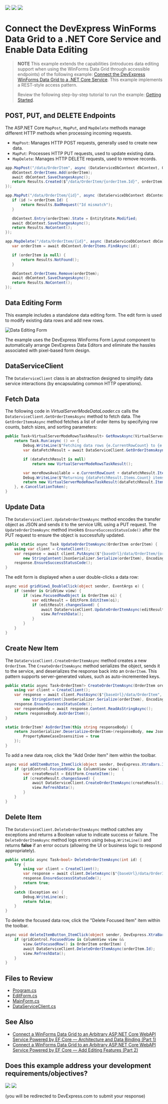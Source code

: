 <!-- default badges list -->
[![](https://img.shields.io/badge/Open_in_DevExpress_Support_Center-FF7200?style=flat-square&logo=DevExpress&logoColor=white)](https://supportcenter.devexpress.com/ticket/details/T1253821)
[![](https://img.shields.io/badge/📖_How_to_use_DevExpress_Examples-e9f6fc?style=flat-square)](https://docs.devexpress.com/GeneralInformation/403183)
[![](https://img.shields.io/badge/💬_Leave_Feedback-feecdd?style=flat-square)](#does-this-example-address-your-development-requirementsobjectives)
<!-- default badges end -->
# Connect the DevExpress WinForms Data Grid to a .NET Core Service and Enable Data Editing

> **NOTE**
> This example extends the capabilities (introduces data editing support when using the WinForms Data Grid through accessible endpoints) of the following example: [Connect the DevExpress WinForms Data Grid to a .NET Core Service](https://github.com/DevExpress-Examples/connect-winforms-grid-to-dotnetcore-service). This example implements a REST-style access pattern.
>
> Review the following step-by-step tutorial to run the example: [Getting Started](https://github.com/DevExpress-Examples/connect-winforms-grid-to-dotnetcore-service?tab=readme-ov-file#getting-started).

## POST, PUT, and DELETE Endpoints

 The ASP.NET Core `MapPost`, `MapPut`, and `MapDelete` methods manage different HTTP methods when processing incoming requests.

* `MapPost`: Manages HTTP POST requests, generally used to create new data.
* `MapPut`: Processes HTTP PUT requests, used to update existing data.
* `MapDelete`: Manages HTTP DELETE requests, used to remove records. 

 ```csharp
 app.MapPost("/data/OrderItem", async (DataServiceDbContext dbContext, OrderItem orderItem) => {
    dbContext.OrderItems.Add(orderItem);
    await dbContext.SaveChangesAsync();
    return Results.Created($"/data/OrderItem/{orderItem.Id}", orderItem);
});

app.MapPut("/data/OrderItem/{id}", async (DataServiceDbContext dbContext, int id, OrderItem orderItem) => {
    if (id != orderItem.Id) {
        return Results.BadRequest("Id mismatch");
    }

    dbContext.Entry(orderItem).State = EntityState.Modified;
    await dbContext.SaveChangesAsync();
    return Results.NoContent();
});

app.MapDelete("/data/OrderItem/{id}", async (DataServiceDbContext dbContext, int id) => {
    var orderItem = await dbContext.OrderItems.FindAsync(id);

    if (orderItem is null) {
        return Results.NotFound();
    }

    dbContext.OrderItems.Remove(orderItem);
    await dbContext.SaveChangesAsync();
    return Results.NoContent();
});
 ```

## Data Editing Form

This example includes a standalone data editing form. The edit form is used to modify existing data rows and add new rows.

![Data Editing Form](winforms-grid-bind-to-service-edit-form.png)

The example uses the DevExpress WinForms Form Layout component to automatically arrange DevExpress Data Editors and eliminate the hassles associated with pixel-based form design.

## DataServiceClient

The `DataServiceClient` class is an abstraction designed to simplify data service interactions (by encapsulating common HTTP operations).

## Fetch Data

The following code in *VirtualServerModeDataLoader.cs* calls the `DataServiceClient.GetOrderItemsAsync` method to fetch data. The `GetOrderItemsAsync` method fetches a list of order items by specifying row counts, batch sizes, and sorting parameters:

```csharp
public Task<VirtualServerModeRowsTaskResult> GetRowsAsync(VirtualServerModeRowsEventArgs e) {
    return Task.Run(async () => {
        Debug.WriteLine($"Fetching data rows {e.CurrentRowCount} to {e.CurrentRowCount + BatchSize}, sorting by {SortField} ({(SortAscending ? "asc" : "desc")})");
        var dataFetchResult = await DataServiceClient.GetOrderItemsAsync(e.CurrentRowCount, BatchSize, SortField, SortAscending);

        if (dataFetchResult is null)
            return new VirtualServerModeRowsTaskResult();

        var moreRowsAvailable = e.CurrentRowCount + dataFetchResult.Items.Count < dataFetchResult.TotalCount;
        Debug.WriteLine($"Returning {dataFetchResult.Items.Count} items, more rows available: {moreRowsAvailable}");
        return new VirtualServerModeRowsTaskResult(dataFetchResult.Items, moreRowsAvailable);
    }, e.CancellationToken);
}
```

## Update Data

The `DataServiceClient.UpdateOrderItemAsync` method encodes the transfer object as JSON and sends it to the service URL using a PUT request. The `UpdateOrderItemAsync` method invokes `EnsureSuccessStatusCode()` after the PUT request to ensure the object is successfully updated.

```csharp
public static async Task UpdateOrderItemAsync(OrderItem orderItem) {
    using var client = CreateClient();
    var response = await client.PutAsync($"{baseUrl}/data/OrderItem/{orderItem.Id}",
        new StringContent(JsonSerializer.Serialize(orderItem), Encoding.UTF8, "application/json"));
    response.EnsureSuccessStatusCode();
}
```

The edit form is displayed when a user double-clicks a data row:

```csharp
async void gridView1_DoubleClick(object sender, EventArgs e) {
    if (sender is GridView view) {
        if (view.FocusedRowObject is OrderItem oi) {
            var editResult = EditForm.EditItem(oi);
            if (editResult.changesSaved) {
                await DataServiceClient.UpdateOrderItemAsync(editResult.item);
                view.RefreshData();
            }
        }
    }
}
```

## Create New Item

The `DataServiceClient.CreateOrderItemAsync` method creates a new `OrderItem`. The `CreateOrderItemAsync` method serializes the object, sends it to the service, and deserializes the response back into an `OrderItem`. This pattern supports server-generated values, such as auto-incremented keys.

```csharp
public static async Task<OrderItem?> CreateOrderItemAsync(OrderItem orderItem) {
    using var client = CreateClient();
    var response = await client.PostAsync($"{baseUrl}/data/OrderItem",
        new StringContent(JsonSerializer.Serialize(orderItem), Encoding.UTF8, "application/json"));
    response.EnsureSuccessStatusCode();
    var responseBody = await response.Content.ReadAsStringAsync();
    return responseBody.AsOrderItem();
}

static OrderItem? AsOrderItem(this string responseBody) {
    return JsonSerializer.Deserialize<OrderItem>(responseBody, new JsonSerializerOptions {
        PropertyNameCaseInsensitive = true
    });
}
```

To add a new data row, click the "Add Order Item" item within the toolbar.

```csharp
async void addItemButton_ItemClick(object sender, DevExpress.XtraBars.ItemClickEventArgs e) {
    if (gridControl.FocusedView is ColumnView view) {
        var createResult = EditForm.CreateItem();
        if (createResult.changesSaved) {
            await DataServiceClient.CreateOrderItemAsync(createResult.item!);
            view.RefreshData();
        }
    }
}
```

## Delete Item

The `DataServiceClient.DeleteOrderItemAsync` method catches any exceptions and returns a Boolean value to indicate success or failure. The `DeleteOrderItemAsync` method logs errors using `Debug.WriteLine()` and returns **false** if an error occurs (allowing the UI or business logic to respond appropriately).

```csharp
public static async Task<bool> DeleteOrderItemAsync(int id) {
    try {
        using var client = CreateClient();
        var response = await client.DeleteAsync($"{baseUrl}/data/OrderItem/{id}");
        response.EnsureSuccessStatusCode();
        return true;
    }
    catch (Exception ex) {
        Debug.WriteLine(ex);
        return false;
    }
}
```

To delete the focused data row, click the "Delete Focused Item" item within the toolbar.

```csharp
async void deleteItemButton_ItemClick(object sender, DevExpress.XtraBars.ItemClickEventArgs e) {
    if (gridControl.FocusedView is ColumnView view &&
        view.GetFocusedRow() is OrderItem orderItem) {
        await DataServiceClient.DeleteOrderItemAsync(orderItem.Id);
        view.RefreshData();
    }
}
```

## Files to Review

* [Program.cs](./CS/DataService/Program.cs)
* [EditForm.cs](./CS/WinForms.Client/EditForm.cs)
* [MainForm.cs](./CS/WinForms.Client/MainForm.cs)
* [DataServiceClient.cs](./CS/WinForms.Client/DataServiceClient.cs)

## See Also

* [Connect a WinForms Data Grid to an Arbitrary ASP.NET Core WebAPI Service Powered by EF Core — Architecture and Data Binding (Part 1)](https://community.devexpress.com/blogs/news/archive/2024/08/30/connect-a-winforms-data-grid-to-a-net-core-service.aspx)
* [Connect a WinForms Data Grid to an Arbitrary ASP.NET Core WebAPI Service Powered by EF Core — Add Editing Features (Part 2)](https://community.devexpress.com/blogs/news/archive/2024/09/06/connect-a-winforms-data-grid-to-an-arbitrary-asp-net-core-webapi-service-powered-by-ef-core-add-editing-features.aspx)

<!-- feedback -->
## Does this example address your development requirements/objectives?

[<img src="https://www.devexpress.com/support/examples/i/yes-button.svg"/>](https://www.devexpress.com/support/examples/survey.xml?utm_source=github&utm_campaign=connect-winforms-grid-to-dotnetcore-service-enable-editing&~~~was_helpful=yes) [<img src="https://www.devexpress.com/support/examples/i/no-button.svg"/>](https://www.devexpress.com/support/examples/survey.xml?utm_source=github&utm_campaign=connect-winforms-grid-to-dotnetcore-service-enable-editing&~~~was_helpful=no)

(you will be redirected to DevExpress.com to submit your response)
<!-- feedback end -->
